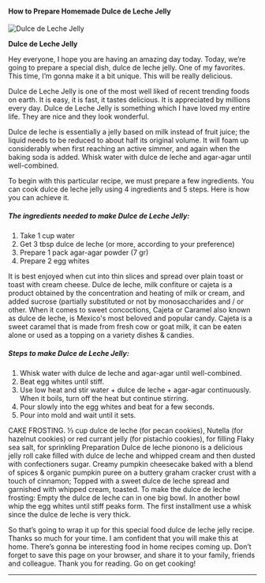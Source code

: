             

#### How to Prepare Homemade Dulce de Leche Jelly

![Dulce de Leche Jelly](https://img-global.cpcdn.com/recipes/55621934b861194e/751x532cq70/dulce-de-leche-jelly-recipe-main-photo.jpg)

**Dulce de Leche Jelly**

Hey everyone, I hope you are having an amazing day today. Today, we’re going to prepare a special dish, dulce de leche jelly. One of my favorites. This time, I’m gonna make it a bit unique. This will be really delicious.

Dulce de Leche Jelly is one of the most well liked of recent trending foods on earth. It is easy, it is fast, it tastes delicious. It is appreciated by millions every day. Dulce de Leche Jelly is something which I have loved my entire life. They are nice and they look wonderful.

Dulce de leche is essentially a jelly based on milk instead of fruit juice; the liquid needs to be reduced to about half its original volume. It will foam up considerably when first reaching an active simmer, and again when the baking soda is added. Whisk water with dulce de leche and agar-agar until well-combined.

To begin with this particular recipe, we must prepare a few ingredients. You can cook dulce de leche jelly using 4 ingredients and 5 steps. Here is how you can achieve it.

##### The ingredients needed to make Dulce de Leche Jelly:

1.  Take 1 cup water
2.  Get 3 tbsp dulce de leche (or more, according to your preference)
3.  Prepare 1 pack agar-agar powder (7 gr)
4.  Prepare 2 egg whites

It is best enjoyed when cut into thin slices and spread over plain toast or toast with cream cheese. Dulce de leche, milk confiture or cajeta is a product obtained by the concentration and heating of milk or cream, and added sucrose (partially substituted or not by monosaccharides and / or other. When it comes to sweet concoctions, Cajeta or Caramel also known as dulce de leche, is Mexico's most beloved and popular candy. Cajeta is a sweet caramel that is made from fresh cow or goat milk, it can be eaten alone or used as a topping on a variety dishes & candies.

##### Steps to make Dulce de Leche Jelly:

1.  Whisk water with dulce de leche and agar-agar until well-combined.
2.  Beat egg whites until stiff.
3.  Use low heat and stir water + dulce de leche + agar-agar continuously. When it boils, turn off the heat but continue stirring.
4.  Pour slowly into the egg whites and beat for a few seconds.
5.  Pour into mold and wait until it sets.

CAKE FROSTING. ⅓ cup dulce de leche (for pecan cookies), Nutella (for hazelnut cookies) or red currant jelly (for pistachio cookies), for filling Flaky sea salt, for sprinkling Preparation Dulce de leche pionono is a delicious jelly roll cake filled with dulce de leche and whipped cream and then dusted with confectioners sugar. Creamy pumpkin cheesecake baked with a blend of spices & organic pumpkin puree on a buttery graham cracker crust with a touch of cinnamon; Topped with a sweet dulce de leche spread and garnished with whipped cream, toasted. To make the dulce de leche frosting: Empty the dulce de leche can in one big bowl. In another bowl whip the egg whites until stiff peaks form. The first installment use a whisk since the dulce de leche is very thick.

So that’s going to wrap it up for this special food dulce de leche jelly recipe. Thanks so much for your time. I am confident that you will make this at home. There’s gonna be interesting food in home recipes coming up. Don’t forget to save this page on your browser, and share it to your family, friends and colleague. Thank you for reading. Go on get cooking!

* * *